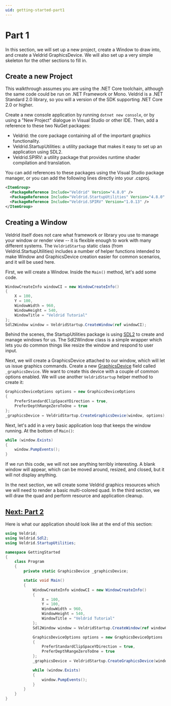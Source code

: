 ```yaml
---
uid: getting-started-part1
---
```


# Part 1

In this section, we will set up a new project, create a Window to draw into, and create a Veldrid GraphicsDevice. We will also set up a very simple skeleton for the other sections to fill in.

## Create a new Project

This walkthrough assumes you are using the .NET Core toolchain, although the same code could be run on .NET Framework or Mono. Veldrid is a .NET Standard 2.0 library, so you will a version of the SDK supporting .NET Core 2.0 or higher.

Create a new console application by running `dotnet new console`, or by using a "New Project" dialogue in Visual Studio or other IDE. Then, add a reference to these two NuGet packages:

* Veldrid: the core package containing all of the important graphics functionality.
* Veldrid.StartupUtilities: a utility package that makes it easy to set up an application using SDL2.
* Veldrid.SPIRV: a utility package that provides runtime shader compilation and translation.

You can add references to these packages using the Visual Studio package manager, or you can add the following lines directly into your .csproj.

```XML
<ItemGroup>
  <PackageReference Include="Veldrid" Version="4.8.0" />
  <PackageReference Include="Veldrid.StartupUtilities" Version="4.8.0" />
  <PackageReference Include="Veldrid.SPIRV" Version="1.0.13" />
</ItemGroup>
```

## Creating a Window

Veldrid itself does not care what framework or library you use to manage your window or render view -- it is flexible enough to work with many different systems. The `VeldridStartup` static class (from Veldrid.StartupUtilities) includes a number of helper functions intended to make Window and GraphicsDevice creation easier for common scenarios, and it will be used here.

First, we will create a Window. Inside the `Main()` method, let's add some code.

```C#
WindowCreateInfo windowCI = new WindowCreateInfo()
{
    X = 100,
    Y = 100,
    WindowWidth = 960,
    WindowHeight = 540,
    WindowTitle = "Veldrid Tutorial"
};
Sdl2Window window = VeldridStartup.CreateWindow(ref windowCI);
```

Behind the scenes, the StartupUtilities package is using [SDL2](https://www.libsdl.org/) to create and manage windows for us. The Sdl2Window class is a simple wrapper which lets you do common things like resize the window and respond to user input.

Next, we will create a GraphicsDevice attached to our window, which will let us issue graphics commands. Create a new [GraphicsDevice](xref:Veldrid.GraphicsDevice) field called `_graphicsDevice`. We want to create this device with a couple of common options enabled. We will use another `VeldridStartup` helper method to create it:

```C#
GraphicsDeviceOptions options = new GraphicsDeviceOptions
{
    PreferStandardClipSpaceYDirection = true,
    PreferDepthRangeZeroToOne = true
};
_graphicsDevice = VeldridStartup.CreateGraphicsDevice(window, options);
```

Next, let's add in a very basic application loop that keeps the window running. At the bottom of `Main()`:

```C#
while (window.Exists)
{
    window.PumpEvents();
}
```

If we run this code, we will not see anything terribly interesting. A blank window will appear, which can be moved around, resized, and closed, but it will not display anything.

In the next section, we will create some Veldrid graphics resources which we will need to render a basic multi-colored quad. In the third section, we will draw the quad and perform resource and application cleanup.

## [Next: Part 2](xref:getting-started-part2)

Here is what our application should look like at the end of this section:

```C#
using Veldrid;
using Veldrid.Sdl2;
using Veldrid.StartupUtilities;

namespace GettingStarted
{
    class Program
    {
        private static GraphicsDevice _graphicsDevice;

        static void Main()
        {
            WindowCreateInfo windowCI = new WindowCreateInfo()
            {
                X = 100,
                Y = 100,
                WindowWidth = 960,
                WindowHeight = 540,
                WindowTitle = "Veldrid Tutorial"
            };
            Sdl2Window window = VeldridStartup.CreateWindow(ref windowCI);

            GraphicsDeviceOptions options = new GraphicsDeviceOptions
            {
                PreferStandardClipSpaceYDirection = true,
                PreferDepthRangeZeroToOne = true
            };
            _graphicsDevice = VeldridStartup.CreateGraphicsDevice(window, options);

            while (window.Exists)
            {
                window.PumpEvents();
            }
        }
    }
}
```